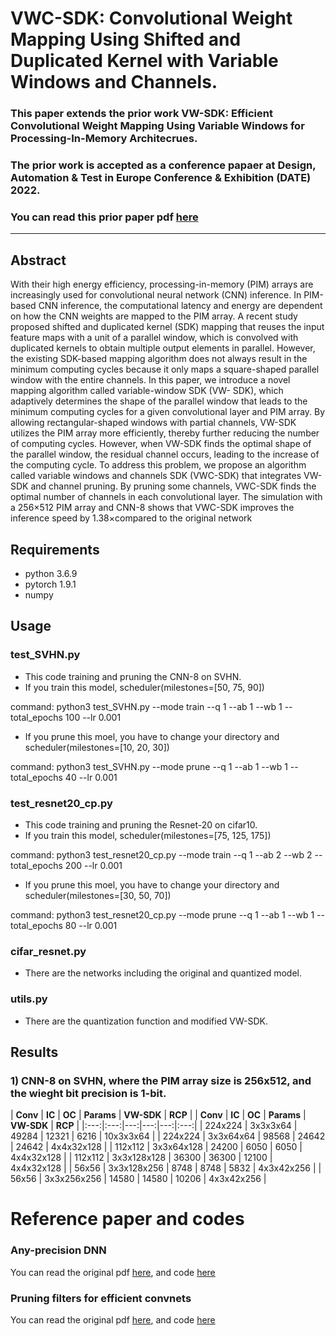 # VWC-SDK: Convolutional Weight Mapping Using Shifted and Duplicated Kernel with Variable Windows and Channels.
### This paper extends the prior work VW-SDK: Efficient Convolutional Weight Mapping Using Variable Windows for Processing-In-Memory Architecrues.
### The prior work is accepted as a conference papaer at Design, Automation & Test in Europe Conference & Exhibition (DATE) 2022. 
### You can read this prior paper pdf [here](https://arxiv.org/abs/2112.11282)
---
## Abstract
With their high energy efficiency, processing-in-memory (PIM) arrays are increasingly used for convolutional neural network (CNN) inference. In PIM-based CNN inference, the computational latency and energy are dependent on how the CNN weights are mapped to the PIM array. A recent study proposed shifted and duplicated kernel (SDK) mapping that reuses the input feature maps with a unit of a parallel window, which is convolved with duplicated kernels to obtain multiple output elements in parallel. However, the existing SDK-based mapping algorithm does not always result in the minimum computing cycles because it only maps a square-shaped parallel window with the entire channels. In this paper, we introduce a novel mapping algorithm called variable-window SDK (VW-
SDK), which adaptively determines the shape of the parallel window that leads to the minimum computing cycles for a given convolutional layer and PIM array. By allowing rectangular-shaped windows with partial channels, VW-SDK utilizes the PIM array more efficiently, thereby further reducing the number of computing cycles. However, when VW-SDK finds the optimal shape of the parallel window, the residual channel occurs, leading to the increase of the computing cycle. To address this problem, we propose an algorithm called variable windows and channels SDK (VWC-SDK) that integrates VW-SDK and channel pruning. By pruning some channels, VWC-SDK finds the optimal number of channels in each convolutional layer. The simulation with a 256×512 PIM array and CNN-8 shows that VWC-SDK improves the inference speed by 1.38×compared to the original network

## Requirements
+ python 3.6.9
+ pytorch 1.9.1
+ numpy

## Usage

### test_SVHN.py
* This code training and pruning the CNN-8 on SVHN.
* If you train this model, scheduler(milestones=[50, 75, 90])

command: python3 test_SVHN.py --mode train --q 1 --ab 1 --wb 1 --total_epochs 100 --lr 0.001

* If you prune this moel, you have to change your directory and scheduler(milestones=[10, 20, 30])

command: python3 test_SVHN.py --mode prune --q 1 --ab 1 --wb 1 --total_epochs 40 --lr 0.001

### test_resnet20_cp.py
* This code training and pruning the Resnet-20 on cifar10.
* If you train this model, scheduler(milestones=[75, 125, 175])

command: python3 test_resnet20_cp.py --mode train --q 1 --ab 2 --wb 2 --total_epochs 200 --lr 0.001

* If you prune this moel, you have to change your directory and scheduler(milestones=[30, 50, 70])

command: python3 test_resnet20_cp.py --mode prune --q 1 --ab 1 --wb 1 --total_epochs 80 --lr 0.001

### cifar_resnet.py
* There are the networks including the original and quantized model.

### utils.py
* There are the quantization function and modified VW-SDK.


## Results
### 1) CNN-8 on SVHN, where the PIM array size is 256x512, and the wieght bit precision is 1-bit.
| **Conv** | **IC** | **OC** | **Params** | **<td colspan=4>VW-SDK** | **<td colspan=4>RCP** |
| **Conv** | **IC** | **OC** | **Params** | **VW-SDK** | **RCP** |
|:---:|:---:|---:|---:|---:|:---:|
| 224x224 | 3x3x3x64 | 49284 | 12321 | 6216 | 10x3x3x64 |
| 224x224 | 3x3x64x64 | 98568 | 24642 | 24642 | 4x4x32x128 |
| 112x112 | 3x3x64x128 | 24200 | 6050 | 6050 | 4x4x32x128 |
| 112x112 | 3x3x128x128 | 36300 | 36300 | 12100 | 4x4x32x128 |
| 56x56 | 3x3x128x256 | 8748 | 8748 | 5832 | 4x3x42x256 |
| 56x56 | 3x3x256x256 | 14580 | 14580 | 10206 | 4x3x42x256 |

# Reference paper and codes
### Any-precision DNN
You can read the original pdf [here](https://arxiv.org/abs/1911.07346), and code [here](https://github.com/SHI-Labs/Any-Precision-DNNs) 

### Pruning filters for efficient convnets
You can read the original pdf [here](https://arxiv.org/pdf/1608.08710.pdf), and code [here](https://github.com/VainF/Torch-Pruning) 
